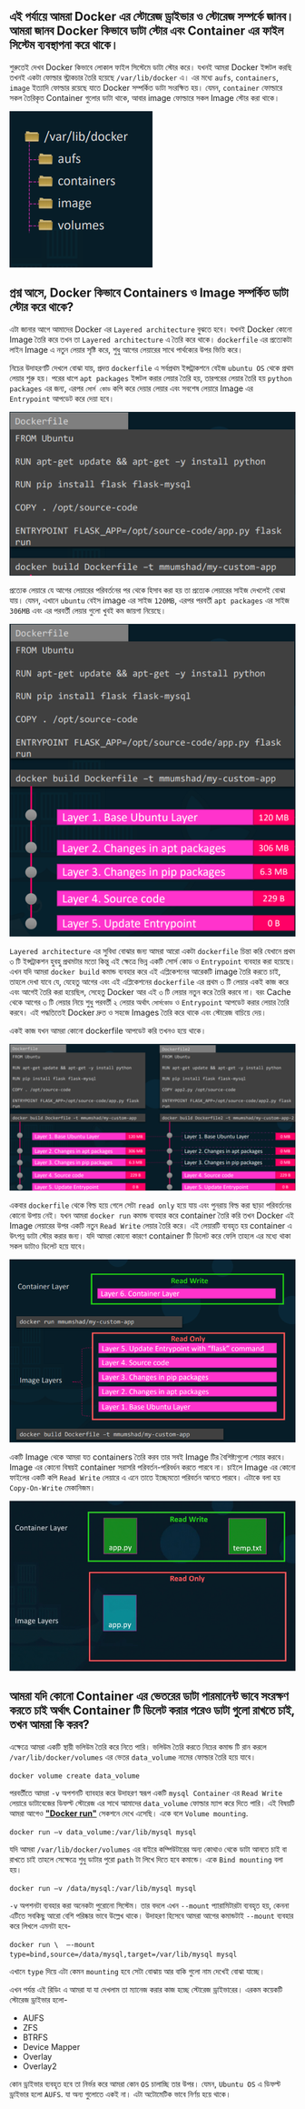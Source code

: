 এই পর্যায়ে আমরা Docker এর স্টোরেজ ড্রাইভার ও স্টোরেজ সম্পর্কে জানব। আমরা জানব Docker কিভাবে ডাটা স্টোর এবং Container এর ফাইল সিস্টেম ব্যবস্থাপনা করে থাকে।
---

শুরুতেই দেখব Docker কিভাবে লোকাল ফাইল সিস্টেমে ডাটা স্টোর করে। যখনই আমরা Docker ইন্সটল করছি তখনই একটা ফোল্ডার স্ট্রাকচার তৈরি হয়েছে ```/var/lib/docker``` এ। এর মধ্যে ```aufs```, ```containers```, `image` ইত্যাদি ফোল্ডার রয়েছে যাতে Docker সম্পর্কিত ডাটা সংরক্ষিত হয়। যেমন, `container` ফোল্ডারে সকল তৈরিকৃত Container গুলোর ডাটা থাকে, আবার image ফোল্ডারে সকল Image স্টোর করা থাকে।

![file](/Docker_engine%2Cstorage/file.png)

প্রশ্ন আসে, Docker কিভাবে Containers ও Image সম্পর্কিত ডাটা স্টোর করে থাকে?
---
এটা জানার আগে আমাদের Docker এর `Layered architecture` বুঝতে হবে। যখনই Docker কোনো Image তৈরি করে তখন তা `Layered architecture` এ তৈরি করে থাকে। `dockerfile` এর প্রত্যেকটা লাইন Image এ নতুন লেয়ার সৃষ্টি করে, শুধু আগের লেয়ারের সাথে পার্থক্যের উপর ভিত্তি করে।

নিচের উদাহরণটি দেখলে বোঝা যায়, প্রদত্ত `dockerfile` এ সর্বপ্রথম ইন্সট্রাকশনে বেইজ `ubuntu OS` থেকে প্রথম লেয়ার শুরু হয়। পরের ধাপে `apt packages` ইন্সটল করার লেয়ার তৈরি হয়, তারপরের লেয়ার তৈরি হয় `python packages` এর জন্য, এরপর `সোর্স কোড` কপি করে দেয়ার লেয়ার এবং সবশেষ লেয়ারে Image এর `Entrypoint` আপডেট করে দেয়া হবে।

![df1](/Docker_engine%2Cstorage/df1.png)

প্রত্যেক লেয়ারে যে আগের লেয়ারের পরিবর্তনের পর থেকে হিসাব করা হয় তা প্রত্যেক লেয়ারের সাইজ দেখলেই বোঝা যায়। যেমন, এখানে `ubuntu` বেইস image এর সাইজ `120MB`, এরপর পরবর্তী `apt packages` এর সাইজ `306MB` এবং এর পরবর্তী লেয়ার গুলো খুবই কম জায়গা নিয়েছে। 

![df1build](/Docker_engine%2Cstorage/df1build.png)

`Layered architecture` এর সুবিধা বোঝার জন্য আমরা আরো একটা `dockerfile` চিন্তা করি যেখানে প্রথম ৩ টি ইন্সট্রাকশন হুবহু প্রথমটার মতো কিন্তু এই ক্ষেত্রে ভিন্ন একটি সোর্স কোড ও `Entrypoint` ব্যবহার করা হয়েছে। এখন যদি আমরা `docker build` কমান্ড ব্যবহার করে এই এপ্লিকেশনের আরেকটি image তৈরি করতে চাই, তাহলে দেখা যাবে যে, যেহেতু আগের এবং এই এপ্লিকেশনের `dockerfile` এর প্রথম ৩ টি লেয়ার একই কাজ করে এবং আগেই তৈরি করা হয়েছিল, সেহেতু Docker আর এই ৩ টি লেয়ার নতুন করে তৈরি করবে না। বরং Cache থেকে আগের ৩ টি লেয়ার নিয়ে শুধু পরবর্তী ২ লেয়ার অর্থাৎ `সোর্সকোড` ও `Entrypoint` আপডেট করার লেয়ার তৈরি করবে। এই পদ্ধতিতেই Docker দ্রুত ও সহজে Images তৈরি করে থাকে এবং স্টোরেজ বাচিয়ে দেয়।

একই কাজ যখন আমরা কোনো dockerfile আপডেট করি তখনও হয়ে থাকে।

![df2](/Docker_engine%2Cstorage/df2.png)

একবার `dockerfile` থেকে বিল্ড হয়ে গেলে সেটা `read only` হয়ে যায় এবং পুনরায় বিল্ড করা ছাড়া পরিবর্তনের কোনো উপায় নেই। যখন আমরা `docker run` কমান্ড ব্যবহার করে container তৈরি করি তখন  Docker এই Image লেয়ারের উপর একটি নতুন `Read Write` লেয়ার তৈরি করে। এই লেয়ারটি ব্যবহৃত হয় container এ উৎপন্ন ডাটা স্টোর করার জন্য। যদি আমরা কোনো কারণে container টি ডিলেট করে ফেলি তাহলে এর মধ্যে থাকা সকল ডাটাও ডিলেট হয়ে যাবে।

![layer1](/Docker_engine%2Cstorage/layer1.png)

একটি Image থেকে আমরা যত containers তৈরি করব তার সবই Image টির বৈশিষ্ট্যগুলো শেয়ার করবে। Image এর কোনো বিষয়ই container সরাসরি পরিবর্তন-পরিবর্ধন করতে পারবে না। চাইলে Image এর কোনো ফাইলের একটি কপি `Read Write` লেয়ারে এ এনে তাতে ইচ্ছেমতো পরিবর্তন আনতে পারবে। এটাকে বলা হয় `Copy-On-Write` মেকানিজম। 

![copy](/Docker_engine%2Cstorage/copy.png)

আমরা যদি কোনো Container এর ভেতরের ডাটা পারমানেন্ট ভাবে সংরক্ষণ করতে চাই অর্থাৎ Container টি ডিলেট করার পরেও ডাটা গুলো রাখতে চাই, তখন আমরা কি করব?
---

এক্ষেত্রে আমরা একটি স্থায়ী ভলিউম তৈরি করে নিতে পারি। ভলিউম তৈরি করতে নিচের কমান্ড টি রান করলে `/var/lib/docker/volumes` এর ভেতর `data_volume` নামের ফোল্ডার তৈরি হয়ে যাবে।

`docker volume create data_volume`

পরবর্তীতে আমরা `-v` অপশনটি ব্যাবহার করে উদাহরণ স্বরূপ একটি `mysql Container` এর `Read Write` লেয়ারে ডাটাবেজের ডিফল্ট স্টোরেজ এর সাথে আমাদের `data_volume` ফোল্ডার ম্যাপ করে দিতে পারি। এই বিষয়টি আমরা আগেও **["Docker run"](/Docker-run/Docker_run.md)** সেকশনে দেখে এসেছি। একে বলে `Volume mounting`.

`docker run –v data_volume:/var/lib/mysql mysql`

যদি আমরা `/var/lib/docker/volumes` এর বাইরে কম্পিউটারের অন্য কোথাও থেকে ডাটা আনতে চাই বা রাখতে চাই তাহলে সেক্ষেত্রে শুধু ডাটার পুরো `path` টা লিখে দিতে হবে কমান্ডে। একে `Bind mounting` বলা হয়।

`docker run –v /data/mysql:/var/lib/mysql mysql`

`-v` অপশনটা ব্যবহার করা অনেকটা পুরোনো সিস্টেম। তার বদলে এখন `--mount` প্যারামিটারটা ব্যবহৃত হয়, কেননা এটিতে সবকিছু আরো বেশি পরিষ্কার ভাবে উল্লেখ থাকে। উদাহরণ হিসেবে আমরা আগের কমান্ডটাই `--mount` ব্যবহার করে লিখলে এমনটা হবে-

`
docker run \ 
–-mount type=bind,source=/data/mysql,target=/var/lib/mysql mysql
`

এখানে `type` দিয়ে এটা কেমন `mounting` হবে সেটা বোঝায় আর বাকি গুলো নাম দেখেই বোঝা যাচ্ছে।

এখন পর্যন্ত এই রিডিং এ আমরা যা যা দেখলাম তা ম্যানেজ করার কাজ হচ্ছে স্টোরেজ ড্রাইভারের। এরকম কয়েকটি স্টোরেজ ড্রাইভার হলো-

* AUFS
* ZFS
* BTRFS
* Device Mapper
* Overlay
* Overlay2

কোন ড্রাইভার ব্যবহৃত হবে তা নির্ভর করে আমরা কোন `OS` চালাচ্ছি তার উপর। যেমন, `Ubuntu OS` এ ডিফল্ট ড্রাইভার হলো `AUFS`. যা অন্য গুলোতে একই না। এটা অটোমেটিক ভাবে নির্ণয় হয়ে থাকে।
